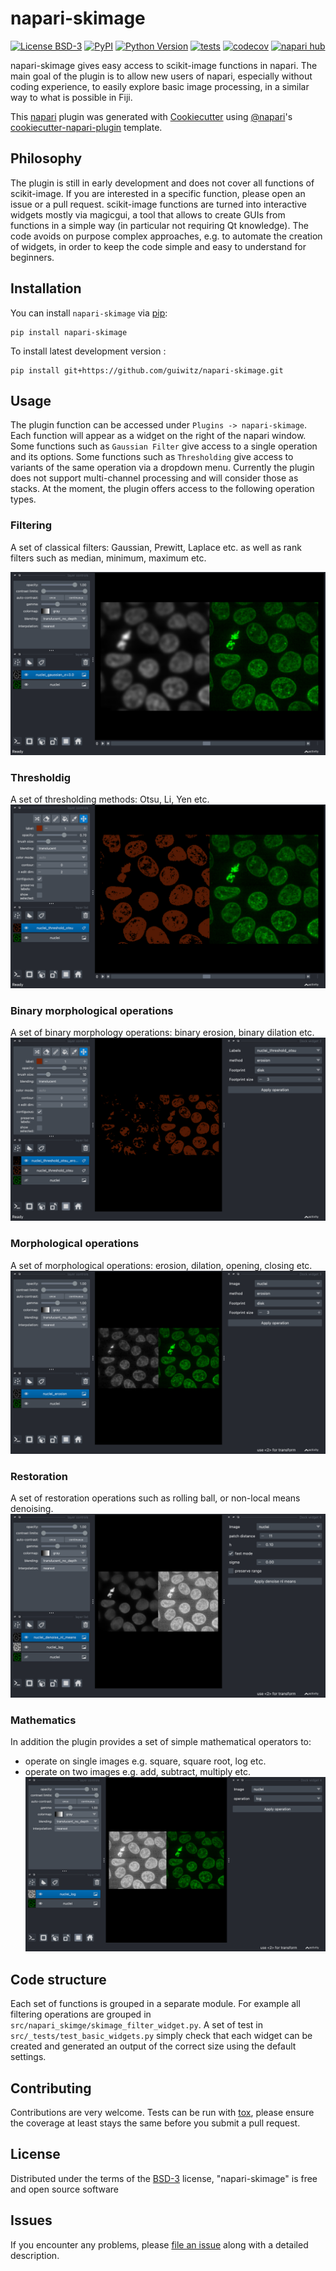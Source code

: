 # napari-skimage

[![License BSD-3](https://img.shields.io/pypi/l/napari-skimage.svg?color=green)](https://github.com/guiwitz/napari-skimage/raw/main/LICENSE)
[![PyPI](https://img.shields.io/pypi/v/napari-skimage.svg?color=green)](https://pypi.org/project/napari-skimage)
[![Python Version](https://img.shields.io/pypi/pyversions/napari-skimage.svg?color=green)](https://python.org)
[![tests](https://github.com/guiwitz/napari-skimage/workflows/tests/badge.svg)](https://github.com/guiwitz/napari-skimage/actions)
[![codecov](https://codecov.io/gh/guiwitz/napari-skimage/branch/main/graph/badge.svg)](https://codecov.io/gh/guiwitz/napari-skimage)
[![napari hub](https://img.shields.io/endpoint?url=https://api.napari-hub.org/shields/napari-skimage)](https://napari-hub.org/plugins/napari-skimage)

napari-skimage gives easy access to scikit-image functions in napari. The main goal of the plugin is to allow new users of napari, especially without coding experience, to easily explore basic image processing, in a similar way to what is possible in Fiji.

This [napari] plugin was generated with [Cookiecutter] using [@napari]'s [cookiecutter-napari-plugin] template.

## Philosophy

The plugin is still in early development and does not cover all functions of scikit-image. If you are interested in a specific function, please open an issue or a pull request. scikit-image functions are turned into interactive widgets mostly via magicgui, a tool that allows to create GUIs from functions in a simple way (in particular not requiring Qt knowledge). The code avoids on purpose complex approaches, e.g. to automate the creation of widgets, in order to keep the code simple and easy to understand for beginners.

## Installation

You can install `napari-skimage` via [pip]:

    pip install napari-skimage



To install latest development version :

    pip install git+https://github.com/guiwitz/napari-skimage.git

## Usage

The plugin function can be accessed under ```Plugins -> napari-skimage```. Each function will appear as a widget on the right of the napari window. Some functions such as ```Gaussian Filter``` give access to a single operation and its options. Some functions such as ```Thresholding``` give access to variants of the same operation via a dropdown menu. Currently the plugin does not support multi-channel processing and will consider those as stacks. At the moment, the plugin offers access to the following operation types.

### Filtering

A set of classical filters: Gaussian, Prewitt, Laplace etc. as well as rank filters such as median, minimum, maximum etc.

![Gaussian filter](docs/gaussian.png)

### Thresholdig
A set of thresholding methods: Otsu, Li, Yen etc.
![Thresholding](docs/thresholding.png)

### Binary morphological operations
A set of binary morphology operations: binary erosion, binary dilation etc.
![Binary morphological operations](docs/binary_morphology.png)

### Morphological operations
A set of morphological operations: erosion, dilation, opening, closing etc.
![Morphological operations](docs/morphology.png)

### Restoration
A set of restoration operations such as rolling ball, or non-local means denoising.
![Restoration](docs/denoise_nl.png)

### Mathematics 
In addition the plugin provides a set of simple mathematical operators to:
- operate on single images e.g. square, square root, log etc.
- operate on two images e.g. add, subtract, multiply etc.
![Mathematics](docs/simple_maths.png)

## Code structure

Each set of functions is grouped in a separate module. For example all filtering operations are grouped in ```src/napari_skimge/skimage_filter_widget.py```. A set of test in ```src/_tests/test_basic_widgets.py``` simply check that each widget can be created and generated an output of the correct size using the default settings.

## Contributing

Contributions are very welcome. Tests can be run with [tox], please ensure
the coverage at least stays the same before you submit a pull request.

## License

Distributed under the terms of the [BSD-3] license,
"napari-skimage" is free and open source software

## Issues

If you encounter any problems, please [file an issue] along with a detailed description.

[napari]: https://github.com/napari/napari
[Cookiecutter]: https://github.com/audreyr/cookiecutter
[@napari]: https://github.com/napari
[MIT]: http://opensource.org/licenses/MIT
[BSD-3]: http://opensource.org/licenses/BSD-3-Clause
[GNU GPL v3.0]: http://www.gnu.org/licenses/gpl-3.0.txt
[GNU LGPL v3.0]: http://www.gnu.org/licenses/lgpl-3.0.txt
[Apache Software License 2.0]: http://www.apache.org/licenses/LICENSE-2.0
[Mozilla Public License 2.0]: https://www.mozilla.org/media/MPL/2.0/index.txt
[cookiecutter-napari-plugin]: https://github.com/napari/cookiecutter-napari-plugin

[file an issue]: https://github.com/guiwitz/napari-skimage/issues

[napari]: https://github.com/napari/napari
[tox]: https://tox.readthedocs.io/en/latest/
[pip]: https://pypi.org/project/pip/
[PyPI]: https://pypi.org/
